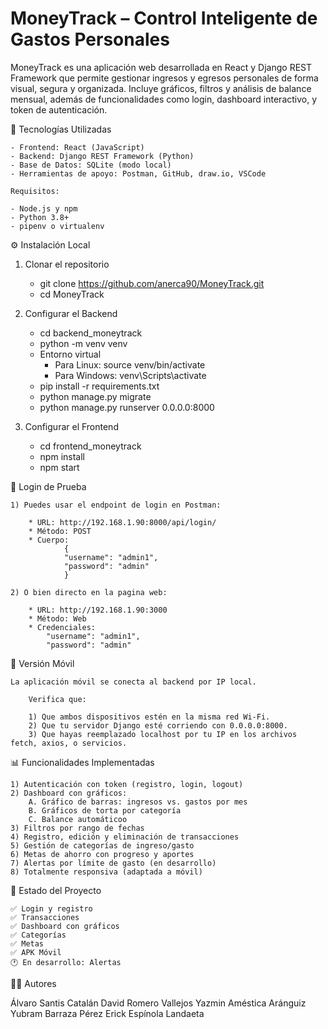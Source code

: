 # MoneyTrack – Control Inteligente de Gastos Personales


MoneyTrack es una aplicación web desarrollada en React y Django REST Framework que permite gestionar ingresos y egresos 
personales de forma visual, segura y organizada. Incluye gráficos, filtros y análisis de balance mensual, además de 
funcionalidades como login, dashboard interactivo, y token de autenticación.

🧰 Tecnologías Utilizadas

    - Frontend: React (JavaScript)
    - Backend: Django REST Framework (Python)
    - Base de Datos: SQLite (modo local)
    - Herramientas de apoyo: Postman, GitHub, draw.io, VSCode

    Requisitos:

    - Node.js y npm
    - Python 3.8+
    - pipenv o virtualenv

⚙️ Instalación Local
1. Clonar el repositorio
    
    - git clone https://github.com/anerca90/MoneyTrack.git
    - cd MoneyTrack

2. Configurar el Backend

    - cd backend_moneytrack
    - python -m venv venv
    - Entorno virtual
        - Para Linux: source venv/bin/activate 
        - Para Windows: venv\Scripts\activate
    - pip install -r requirements.txt
    - python manage.py migrate
    - python manage.py runserver 0.0.0.0:8000

3. Configurar el Frontend

    - cd frontend_moneytrack
    - npm install
    - npm start

🔐 Login de Prueba

    1) Puedes usar el endpoint de login en Postman:

        * URL: http://192.168.1.90:8000/api/login/
        * Método: POST
        * Cuerpo:
                {
                "username": "admin1",
                "password": "admin"
                }
                
    2) O bien directo en la pagina web:

        * URL: http://192.168.1.90:3000
        * Método: Web
        * Credenciales:
            "username": "admin1",
            "password": "admin"

📱 Versión Móvil

    La aplicación móvil se conecta al backend por IP local. 
        
        Verifica que:

        1) Que ambos dispositivos estén en la misma red Wi-Fi.
        2) Que tu servidor Django esté corriendo con 0.0.0.0:8000.
        3) Que hayas reemplazado localhost por tu IP en los archivos fetch, axios, o servicios.

📊 Funcionalidades Implementadas

    1) Autenticación con token (registro, login, logout)
    2) Dashboard con gráficos:
        A. Gráfico de barras: ingresos vs. gastos por mes
        B. Gráficos de torta por categoría
        C. Balance automáticoo
    3) Filtros por rango de fechas
    4) Registro, edición y eliminación de transacciones
    5) Gestión de categorías de ingreso/gasto
    6) Metas de ahorro con progreso y aportes
    7) Alertas por límite de gasto (en desarrollo)
    8) Totalmente responsiva (adaptada a móvil)

🚧 Estado del Proyecto

    ✅ Login y registro
    ✅ Transacciones
    ✅ Dashboard con gráficos
    ✅ Categorías
    ✅ Metas
    ✅ APK Móvil
    🕐 En desarrollo: Alertas

👨‍💻 Autores

Álvaro Santis Catalán
David Romero Vallejos
Yazmin Améstica Aránguiz
Yubram Barraza Pérez
Erick Espínola Landaeta